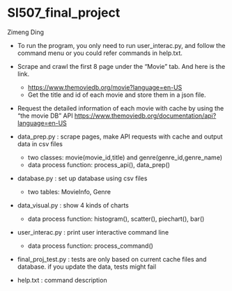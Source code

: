 # SI507_final_project
Zimeng Ding
- To run the program, you only need to run user_interac.py, and follow the command menu or you could refer commands in help.txt.

- Scrape and crawl the first 8 page under the “Movie” tab. And here is the link.
   - https://www.themoviedb.org/movie?language=en-US
   - Get the title and id of each movie and store them in a json file.
  
- Request the detailed information of each movie with cache by using the “the movie DB” API
  https://www.themoviedb.org/documentation/api?language=en-US
  
- data_prep.py : scrape pages, make API requests with cache and output data in csv files
  - two classes: movie(movie_id,title) and genre(genre_id,genre_name)
  - data process function: process_api(), data_prep()
  
- database.py : set up database using csv files
  - two tables: MovieInfo, Genre

- data_visual.py : show 4 kinds of charts
  - data process function: histogram(), scatter(), piechart(), bar()
  
- user_interac.py : print user interactive command line
  - data process function: process_command()
 
- final_proj_test.py : tests are only based on current cache files and database. if you update the data, tests might fail

- help.txt : command description


 
  
